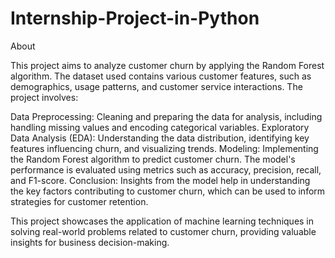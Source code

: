 # Internship-Project-in-Python

About

This project aims to analyze customer churn by applying the Random Forest algorithm. The dataset used contains various customer features, such as demographics, usage patterns, and customer service interactions. The project involves:

  Data Preprocessing: Cleaning and preparing the data for analysis, including handling missing values and encoding categorical variables.
  Exploratory Data Analysis (EDA): Understanding the data distribution, identifying key features influencing churn, and visualizing trends.
  Modeling: Implementing the Random Forest algorithm to predict customer churn. The model's performance is evaluated using metrics such as accuracy, precision, recall, and F1-score.
  Conclusion: Insights from the model help in understanding the key factors contributing to customer churn, which can be used to inform strategies for customer retention.

This project showcases the application of machine learning techniques in solving real-world problems related to customer churn, providing valuable insights for business decision-making.
